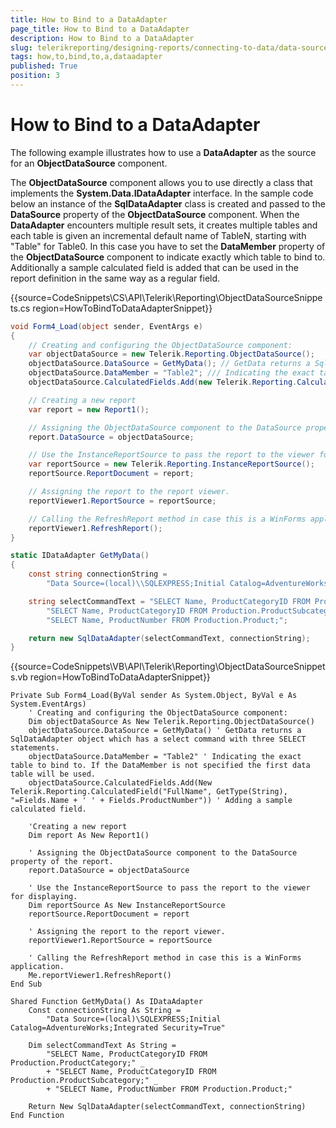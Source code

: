 ```yaml
---
title: How to Bind to a DataAdapter
page_title: How to Bind to a DataAdapter 
description: How to Bind to a DataAdapter
slug: telerikreporting/designing-reports/connecting-to-data/data-source-components/objectdatasource-component/how-to/how-to-bind-to-a-dataadapter
tags: how,to,bind,to,a,dataadapter
published: True
position: 3
---
```


# How to Bind to a DataAdapter



The following example illustrates how to use a __DataAdapter__ as the source for an __ObjectDataSource__ component.         

The __ObjectDataSource__ component allows you             to use directly a class that implements the __System.Data.IDataAdapter__ interface. In the sample code             below an instance of the __SqlDataAdapter__           class is created and passed to the __DataSource__           property of the __ObjectDataSource__ component.             When the __DataAdapter__ encounters multiple             result sets, it creates multiple tables and each table is given an             incremental default name of TableN, starting with "Table" for Table0.             In this case you have to set the __DataMember__           property of the __ObjectDataSource__ component             to indicate exactly which table to bind to. Additionally a sample             calculated field is added that can be used in the report definition             in the same way as a regular field.         

{{source=CodeSnippets\CS\API\Telerik\Reporting\ObjectDataSourceSnippets.cs region=HowToBindToDataAdapterSnippet}}
````C#
void Form4_Load(object sender, EventArgs e)
{
    // Creating and configuring the ObjectDataSource component:
    var objectDataSource = new Telerik.Reporting.ObjectDataSource();
    objectDataSource.DataSource = GetMyData(); // GetData returns a SqlDataAdapter object which has a select command with three SELECT statements.
    objectDataSource.DataMember = "Table2"; /// Indicating the exact table to bind to. If the DataMember is not specified the first data table will be used.
    objectDataSource.CalculatedFields.Add(new Telerik.Reporting.CalculatedField("FullName", typeof(string), "=Fields.Name + ' ' + Fields.ProductNumber")); // Adding a sample calculated field.

    // Creating a new report
    var report = new Report1();

    // Assigning the ObjectDataSource component to the DataSource property of the report.
    report.DataSource = objectDataSource;

    // Use the InstanceReportSource to pass the report to the viewer for displaying
    var reportSource = new Telerik.Reporting.InstanceReportSource();
    reportSource.ReportDocument = report;

    // Assigning the report to the report viewer.
    reportViewer1.ReportSource = reportSource;

    // Calling the RefreshReport method in case this is a WinForms application.
    reportViewer1.RefreshReport();
}

static IDataAdapter GetMyData()
{
    const string connectionString =
        "Data Source=(local)\\SQLEXPRESS;Initial Catalog=AdventureWorks;Integrated Security=True";

    string selectCommandText = "SELECT Name, ProductCategoryID FROM Production.ProductCategory;" +
        "SELECT Name, ProductCategoryID FROM Production.ProductSubcategory;" +
        "SELECT Name, ProductNumber FROM Production.Product;";

    return new SqlDataAdapter(selectCommandText, connectionString);
}
````
{{source=CodeSnippets\VB\API\Telerik\Reporting\ObjectDataSourceSnippets.vb region=HowToBindToDataAdapterSnippet}}
````VB
Private Sub Form4_Load(ByVal sender As System.Object, ByVal e As System.EventArgs)
    ' Creating and configuring the ObjectDataSource component:
    Dim objectDataSource As New Telerik.Reporting.ObjectDataSource()
    objectDataSource.DataSource = GetMyData() ' GetData returns a SqlDataAdapter object which has a select command with three SELECT statements.
    objectDataSource.DataMember = "Table2" ' Indicating the exact table to bind to. If the DataMember is not specified the first data table will be used.
    objectDataSource.CalculatedFields.Add(New Telerik.Reporting.CalculatedField("FullName", GetType(String), "=Fields.Name + ' ' + Fields.ProductNumber")) ' Adding a sample calculated field.

    'Creating a new report
    Dim report As New Report1()

    ' Assigning the ObjectDataSource component to the DataSource property of the report.
    report.DataSource = objectDataSource

    ' Use the InstanceReportSource to pass the report to the viewer for displaying.
    Dim reportSource As New InstanceReportSource
    reportSource.ReportDocument = report

    ' Assigning the report to the report viewer.
    reportViewer1.ReportSource = reportSource

    ' Calling the RefreshReport method in case this is a WinForms application.
    Me.reportViewer1.RefreshReport()
End Sub

Shared Function GetMyData() As IDataAdapter
    Const connectionString As String =
        "Data Source=(local)\SQLEXPRESS;Initial Catalog=AdventureWorks;Integrated Security=True"

    Dim selectCommandText As String =
        "SELECT Name, ProductCategoryID FROM Production.ProductCategory;" _
        + "SELECT Name, ProductCategoryID FROM Production.ProductSubcategory;" _
        + "SELECT Name, ProductNumber FROM Production.Product;"

    Return New SqlDataAdapter(selectCommandText, connectionString)
End Function
````


